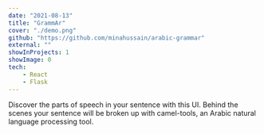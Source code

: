 ```yaml
---
date: "2021-08-13"
title: "GrammAr"
cover: "./demo.png"
github: "https://github.com/minahussain/arabic-grammar"
external: ""
showInProjects: 1
showImage: 0
tech:
    - React
    - Flask
---
```


Discover the parts of speech in your sentence with this UI. Behind the scenes your sentence will be broken up with camel-tools, an Arabic natural language processing tool.
